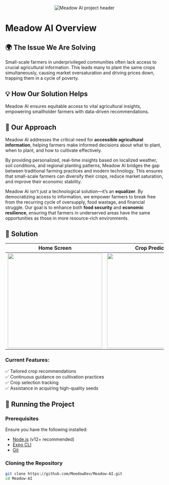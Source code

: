 <p align="center">
  <img src="https://github.com/user-attachments/assets/695573cb-c304-4e05-a5f3-8b27634d08d9" alt="Meadow AI project header" style="border-radius: 13;"/>
</p>


# Meadow AI Overview

## 🌍 The Issue We Are Solving
Small-scale farmers in underprivileged communities often lack access to crucial agricultural information. This leads many to plant the same crops simultaneously, causing market oversaturation and driving prices down, trapping them in a cycle of poverty.

## 💡 How Our Solution Helps
Meadow AI ensures equitable access to vital agricultural insights, empowering smallholder farmers with data-driven recommendations.

## 🌿 Our Approach
Meadow AI addresses the critical need for **accessible agricultural information**, helping farmers make informed decisions about what to plant, when to plant, and how to cultivate effectively.  

By providing personalized, real-time insights based on localized weather, soil conditions, and regional planting patterns, Meadow AI bridges the gap between traditional farming practices and modern technology. This ensures that small-scale farmers can diversify their crops, reduce market saturation, and improve their economic stability.  

Meadow AI isn't just a technological solution—it’s an **equalizer**. By democratizing access to information, we empower farmers to break free from the recurring cycle of oversupply, food wastage, and financial struggle. Our goal is to enhance both **food security** and **economic resilience**, ensuring that farmers in underserved areas have the same opportunities as those in more resource-rich environments.

## 🤖 Solution  
| Home Screen | Crop Prediction | Your Account |
|-------------|-----------------|--------------|
| <img src="https://github.com/user-attachments/assets/7562ba04-d246-4fe0-83bf-0787e809f3d4" width="300"> | <img src="https://github.com/user-attachments/assets/31d372ea-6106-418c-837a-81d6252f66df" width="300"> | <img src="https://github.com/user-attachments/assets/16a09bed-101f-4f44-bd65-92879e65262f" width="300"> |


### Current Features:
✅ Tailored crop recommendations  
✅ Continuous guidance on cultivation practices  
✅ Crop selection tracking  
✅ Assistance in acquiring high-quality seeds  

## 🚀 Running the Project

### Prerequisites
Ensure you have the following installed:  
- [Node.js](https://nodejs.org/) (v12+ recommended)  
- [Expo CLI](https://docs.expo.dev/get-started/installation/)  
- [Git](https://git-scm.com/)  

### Cloning the Repository
```bash
git clone https://github.com/MeedowDev/Meadow-AI.git
cd Meadow-AI
